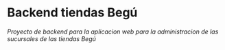 # Backend tiendas Begú

_Proyecto de backend para la aplicacion web para la administracion de las sucursales de las tiendas Begú_
